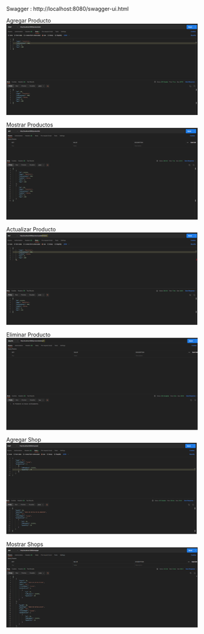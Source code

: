 Swagger : http://localhost:8080/swagger-ui.html


Agregar Producto
![](https://github.com/LucasMilessi/Talent-Zonre-Reto-Back/blob/development/imgPostman/post-product.png?raw=true)

Mostrar Productos
![](https://github.com/LucasMilessi/Talent-Zonre-Reto-Back/blob/development/imgPostman/get-product.png?raw=true)

Actualizar Producto
![](https://github.com/LucasMilessi/Talent-Zonre-Reto-Back/blob/development/imgPostman/put-product.png?raw=true)

Eliminar Producto
![](https://github.com/LucasMilessi/Talent-Zonre-Reto-Back/blob/development/imgPostman/delete-product.png?raw=true)

Agregar Shop
![](https://github.com/LucasMilessi/Talent-Zonre-Reto-Back/blob/development/imgPostman/post-shop.png?raw=true)

Mostrar Shops
![](https://github.com/LucasMilessi/Talent-Zonre-Reto-Back/blob/development/imgPostman/get-shop.png?raw=true)
